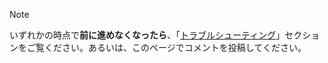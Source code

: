 > [!Note]
> いずれかの時点で**前に進めなくなったら**、「[トラブルシューティング](../troubleshooting.md)」セクションをご覧ください。あるいは、このページでコメントを投稿してください。
